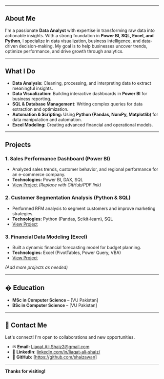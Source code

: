 

---

## **About Me**  
I'm a passionate **Data Analyst** with expertise in transforming raw data into actionable insights. With a strong foundation in **Power BI, SQL, Excel, and Python**, I specialize in data visualization, business intelligence, and data-driven decision-making. My goal is to help businesses uncover trends, optimize performance, and drive growth through analytics.  

---

## **What I Do**  
- **Data Analysis:** Cleaning, processing, and interpreting data to extract meaningful insights.  
- **Data Visualization:** Building interactive dashboards in **Power BI** for business reporting.  
- **SQL & Database Management:** Writing complex queries for data extraction and optimization.  
- **Automation & Scripting:** Using **Python (Pandas, NumPy, Matplotlib)** for data manipulation and automation.  
- **Excel Modeling:** Creating advanced financial and operational models.  

---

## **Projects**  

### **1. Sales Performance Dashboard (Power BI)**  
- Analyzed sales trends, customer behavior, and regional performance for an e-commerce company.  
- **Technologies:** Power BI, DAX, SQL  
- [View Project](#) *(Replace with GitHub/PDF link)*  

### **2. Customer Segmentation Analysis (Python & SQL)**  
- Performed RFM analysis to segment customers and improve marketing strategies.  
- **Technologies:** Python (Pandas, Scikit-learn), SQL  
- [View Project](#)  

### **3. Financial Data Modeling (Excel)**  
- Built a dynamic financial forecasting model for budget planning.  
- **Technologies:** Excel (PivotTables, Power Query, VBA)  
- [View Project](#)  

*(Add more projects as needed)*  

---

## � **Education**  
- **MSc in Computer Science** – [VU Pakistan]  
- **BSc in Computer Science** – [VU Pakistan]  

---

## 📩 **Contact Me**  
Let's connect! I'm open to collaborations and new opportunities.  
- ✉ **Email:** [Liaqat.Ali.Shaiz2@gmail.com](mailto:Liaqat.Ali.Shaiz2@gmail.com)  
- 💼 **LinkedIn:** [linkedin.com/in/liaqat-ali-shaiz/](https://www.linkedin.com/in/liaqat-ali-shaiz/)  
- 📂 **GitHub:** [https://github.com/shaizawan]  

---

 **Thanks for visiting!**  
 
